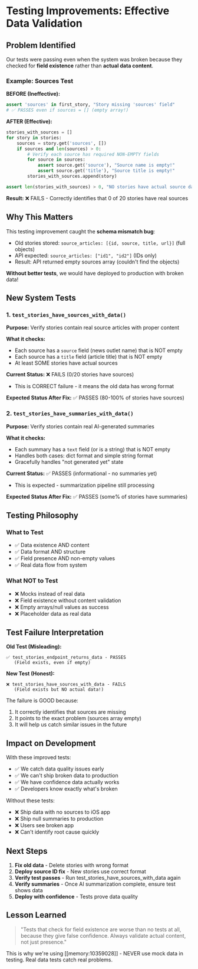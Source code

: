 # Testing Improvements: Effective Data Validation

## Problem Identified

Our tests were passing even when the system was broken because they checked for **field existence** rather than **actual data content**.

### Example: Sources Test

**BEFORE (Ineffective):**
```python
assert 'sources' in first_story, "Story missing 'sources' field"
# ✅ PASSES even if sources = [] (empty array!)
```

**AFTER (Effective):**
```python
stories_with_sources = []
for story in stories:
    sources = story.get('sources', [])
    if sources and len(sources) > 0:
        # Verify each source has required NON-EMPTY fields
        for source in sources:
            assert source.get('source'), "Source name is empty!"
            assert source.get('title'), "Source title is empty!"
        stories_with_sources.append(story)

assert len(stories_with_sources) > 0, "NO stories have actual source data!"
```

**Result:** ❌ FAILS - Correctly identifies that 0 of 20 stories have real sources

## Why This Matters

This testing improvement caught the **schema mismatch bug**:
- Old stories stored: `source_articles: [{id, source, title, url}]` (full objects)
- API expected: `source_articles: ["id1", "id2"]` (IDs only)
- Result: API returned empty sources array (couldn't find the objects)

**Without better tests**, we would have deployed to production with broken data!

## New System Tests

### 1. `test_stories_have_sources_with_data()`
**Purpose:** Verify stories contain real source articles with proper content

**What it checks:**
- Each source has a `source` field (news outlet name) that is NOT empty
- Each source has a `title` field (article title) that is NOT empty  
- At least SOME stories have actual sources

**Current Status:** ❌ FAILS (0/20 stories have sources)
- This is CORRECT failure - it means the old data has wrong format

**Expected Status After Fix:** ✅ PASSES (80-100% of stories have sources)

### 2. `test_stories_have_summaries_with_data()`
**Purpose:** Verify stories contain real AI-generated summaries

**What it checks:**
- Each summary has a `text` field (or is a string) that is NOT empty
- Handles both cases: dict format and simple string format
- Gracefully handles "not generated yet" state

**Current Status:** ✅ PASSES (informational - no summaries yet)
- This is expected - summarization pipeline still processing

**Expected Status After Fix:** ✅ PASSES (some% of stories have summaries)

## Testing Philosophy

### What to Test
- ✅ Data existence AND content
- ✅ Data format AND structure
- ✅ Field presence AND non-empty values
- ✅ Real data flow from system

### What NOT to Test
- ❌ Mocks instead of real data
- ❌ Field existence without content validation
- ❌ Empty arrays/null values as success
- ❌ Placeholder data as real data

## Test Failure Interpretation

**Old Test (Misleading):**
```
✅ test_stories_endpoint_returns_data - PASSES
   (Field exists, even if empty)
```

**New Test (Honest):**
```
❌ test_stories_have_sources_with_data - FAILS
   (Field exists but NO actual data!)
```

The failure is GOOD because:
1. It correctly identifies that sources are missing
2. It points to the exact problem (sources array empty)
3. It will help us catch similar issues in the future

## Impact on Development

With these improved tests:
- ✅ We catch data quality issues early
- ✅ We can't ship broken data to production
- ✅ We have confidence data actually works
- ✅ Developers know exactly what's broken

Without these tests:
- ❌ Ship data with no sources to iOS app
- ❌ Ship null summaries to production
- ❌ Users see broken app
- ❌ Can't identify root cause quickly

## Next Steps

1. **Fix old data** - Delete stories with wrong format
2. **Deploy source ID fix** - New stories use correct format
3. **Verify test passes** - Run test_stories_have_sources_with_data again
4. **Verify summaries** - Once AI summarization complete, ensure test shows data
5. **Deploy with confidence** - Tests prove data quality

## Lesson Learned

> "Tests that check for field existence are worse than no tests at all, because they give false confidence. Always validate actual content, not just presence."

This is why we're using [[memory:10359028]] - NEVER use mock data in testing. Real data tests catch real problems.
